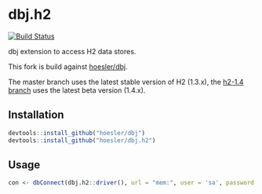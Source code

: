 # dbj.h2

[![Build Status](https://travis-ci.org/hoesler/dbj-h2.svg?branch=master)](https://travis-ci.org/hoesler/dbj-h2)

dbj extension to access H2 data stores.

This fork is build against [hoesler/dbj](https://github.com/hoesler/dbj).

The master branch uses the latest stable version of H2 (1.3.x), the [h2-1.4 branch](https://github.com/hoesler/dbj-h2/tree/h2-1.4) uses the latest beta version (1.4.x).

## Installation
```R
devtools::install_github("hoesler/dbj")
devtools::install_github("hoesler/dbj.h2")
```

## Usage
```R
con <- dbConnect(dbj.h2::driver(), url = "mem:", user = 'sa', password = '')
```
